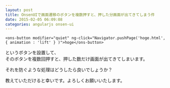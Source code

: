 ```yaml
---
layout: post
title: OnsenUIで画面遷移のボタンを複数押すと、押した分画面が出てきてしまう件
date: 2015-02-05 06:09:08
categories: angularjs onsen-ui
---
```

<!-- {% raw %} -->
<pre><code>&lt;ons-button modifier="quiet" ng-click="Navigator.pushPage('hoge.html', { animation : 'lift' } )"&gt;hoge&lt;/ons-button&gt;
</code></pre>

<p>というボタンを設置して、<br>
そのボタンを複数回押すと、押した数だけ画面が出てきてしまいます。</p>

<p>それを防ぐような処理はどうしたら良いでしょうか？</p>

<p>教えていただけると幸いです。よろしくお願いいたします。</p>
<!-- {% endraw %} -->
